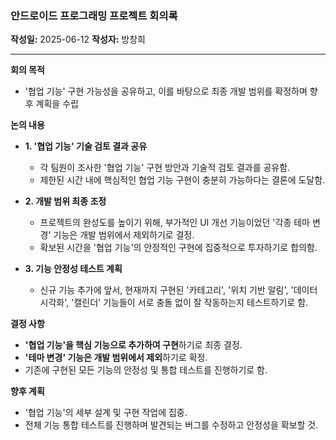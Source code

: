 ### **안드로이드 프로그래밍 프로젝트 회의록**

**작성일:** 2025-06-12
**작성자:** 방창희

---

**회의 목적**
- '협업 기능' 구현 가능성을 공유하고, 이를 바탕으로 최종 개발 범위를 확정하며 향후 계획을 수립

**논의 내용**
- **1. '협업 기능' 기술 검토 결과 공유**
    - 각 팀원이 조사한 '협업 기능' 구현 방안과 기술적 검토 결과를 공유함.
    - 제한된 시간 내에 핵심적인 협업 기능 구현이 충분히 가능하다는 결론에 도달함.

- **2. 개발 범위 최종 조정**
    - 프로젝트의 완성도를 높이기 위해, 부가적인 UI 개선 기능이었던 '각종 테마 변경' 기능은 개발 범위에서 제외하기로 결정.
    - 확보된 시간을 '협업 기능'의 안정적인 구현에 집중적으로 투자하기로 합의함.

- **3. 기능 안정성 테스트 계획**
    - 신규 기능 추가에 앞서, 현재까지 구현된 '카테고리', '위치 기반 알림', '데이터 시각화', '캘린더' 기능들이 서로 충돌 없이 잘 작동하는지 테스트하기로 함.

**결정 사항**
- **'협업 기능'을 핵심 기능으로 추가하여 구현**하기로 최종 결정.
- **'테마 변경' 기능은 개발 범위에서 제외**하기로 확정.
- 기존에 구현된 모든 기능의 안정성 및 통합 테스트를 진행하기로 함.

**향후 계획**
- '협업 기능'의 세부 설계 및 구현 작업에 집중.
- 전체 기능 통합 테스트를 진행하며 발견되는 버그를 수정하고 안정성을 확보할 것.
